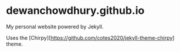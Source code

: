 # dewanchowdhury.github.io
My personal website powered by Jekyll.

Uses the [Chirpy][https://github.com/cotes2020/jekyll-theme-chirpy] theme. 
